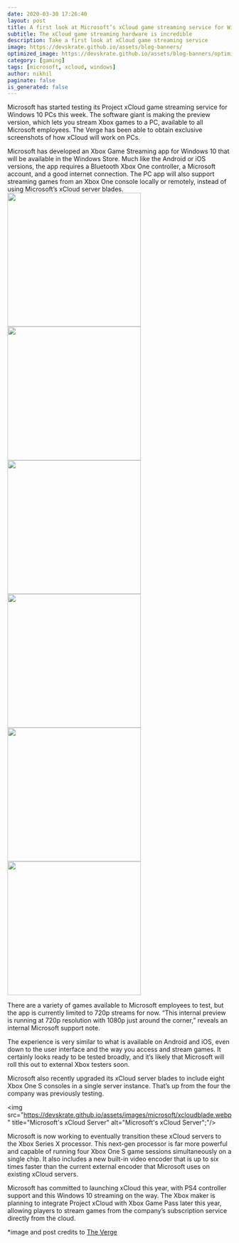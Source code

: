 ```yaml
---
date: 2020-03-30 17:26:40
layout: post
title: A first look at Microsoft’s xCloud game streaming service for Windows PCs
subtitle: The xCloud game streaming hardware is incredible
description: Take a first look at xCloud game streaming service
image: https://devskrate.github.io/assets/blog-banners/
optimized_image: https://devskrate.github.io/assets/blog-banners/optimized/
category: [gaming]
tags: [microsoft, xcloud, windows]
author: nikhil
paginate: false
is_generated: false
---
```


Microsoft has started testing its Project xCloud game streaming service for Windows 10 PCs this week. The software giant is making the preview version, which lets you stream Xbox games to a PC, available to all Microsoft employees. The Verge has been able to obtain exclusive screenshots of how xCloud will work on PCs.

Microsoft has developed an Xbox Game Streaming app for Windows 10 that will be available in the Windows Store. Much like the Android or iOS versions, the app requires a Bluetooth Xbox One controller, a Microsoft account, and a good internet connection. The PC app will also support streaming games from an Xbox One console locally or remotely, instead of using Microsoft’s xCloud server blades.<br>
<img src="https://devskrate.github.io/assets/images/microsoft/xcloudpcwindows10_1.webp" style="width: 300px; display: inline" />
<img src="https://devskrate.github.io/assets/images/microsoft/xcloudpcwindows10_2.webp" style="width: 300px; display: inline" />
<img src="https://devskrate.github.io/assets/images/microsoft/xcloudpcwindows10_3.webp" style="width: 300px; display: inline" />
<img src="https://devskrate.github.io/assets/images/microsoft/xcloudpcwindows10_4.webp" style="width: 300px; display: inline" />
<img src="https://devskrate.github.io/assets/images/microsoft/xcloudpcwindows10_5.webp" style="width: 300px; display: inline" />
<img src="https://devskrate.github.io/assets/images/microsoft/xcloudpcwindows10_6.webp" style="width: 300px" />

There are a variety of games available to Microsoft employees to test, but the app is currently limited to 720p streams for now. “This internal preview is running at 720p resolution with 1080p just around the corner,” reveals an internal Microsoft support note.

The experience is very similar to what is available on Android and iOS, even down to the user interface and the way you access and stream games. It certainly looks ready to be tested broadly, and it’s likely that Microsoft will roll this out to external Xbox testers soon.

Microsoft also recently upgraded its xCloud server blades to include eight Xbox One S consoles in a single server instance. That’s up from the four the company was previously testing.

<img src="https://devskrate.github.io/assets/images/microsoft/xcloudblade.webp" title="Microsoft's xCloud Server" alt="Microsoft's xCloud Server";"/>

Microsoft is now working to eventually transition these xCloud servers to the Xbox Series X processor. This next-gen processor is far more powerful and capable of running four Xbox One S game sessions simultaneously on a single chip. It also includes a new built-in video encoder that is up to six times faster than the current external encoder that Microsoft uses on existing xCloud servers.

Microsoft has committed to launching xCloud this year, with PS4 controller support and this Windows 10 streaming on the way. The Xbox maker is planning to integrate Project xCloud with Xbox Game Pass later this year, allowing players to stream games from the company’s subscription service directly from the cloud.

\*image and post credits to <a href="https://www.theverge.com/">The Verge</a>
